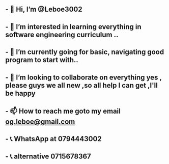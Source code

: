 ## - 👋 Hi, I’m @Leboe3002
## - 👀 I’m interested in learning everything in software engineering curriculum ..
## - 🌱 I’m currently going for basic, navigating good program to start with..
## - 💞️ I’m looking to collaborate on everything yes , please guys we all new ,so all help I can get ,I'll be happy 
## - 📫 How to reach me goto my email og.leboe@gmail.com
## - 📞 WhatsApp at 0794443002
## - 📞 alternative 0715678367

<!---
Leboe3002/Leboe3002 is a ✨ special ✨ repository because its `README.md` (this file) appears on your GitHub profile.
You can click the Preview link to take a look at your changes.
--->
